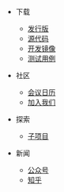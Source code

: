 <!-- _navbar.md -->

- 下载
  - [发行版](https://gitee.com/open-skyeye/code/releases)
  - [源代码](https://gitee.com/open-skyeye/code)
  - [开发镜像](downloads/docker/docker-download.md)
  - [测试用例](https://gitee.com/open-skyeye/testcase)
  
- 社区
  - [会议日历](/zh-cn/)
  - [加入我们](/en/)

- 探索
  - [子项目](/en/)

- 新闻
  - [公众号](/zh-cn/)
  - [知乎](/en/)